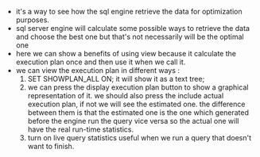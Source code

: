 - it's a way to see how the sql engine retrieve the data for optimization purposes.
- sql server engine will calculate some possible ways to retrieve the data and choose the best one but that's not necessarily will be the optimal one 
- here we can show a benefits of using view because it calculate the execution plan once and then use it when we call it.
- we can view the execution plan in different ways :
  1. SET SHOWPLAN_ALL ON; it will show it as a text tree;
  2. we can press the display execution plan button to show a graphical representation of it. we should also press the include actual execution plan, if not we will see the estimated one.
     the difference between them is that the estimated one is the one which generated before the engine run the query vice versa so the actual one will have the real run-time statistics.
  3. turn on live query statistics useful when we run a query that doesn't want to finish.